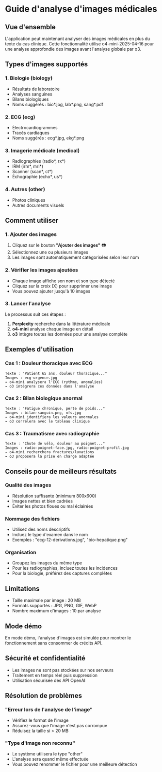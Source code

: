 # Guide d'analyse d'images médicales

## Vue d'ensemble

L'application peut maintenant analyser des images médicales en plus du texte du cas clinique. Cette fonctionnalité utilise o4-mini-2025-04-16 pour une analyse approfondie des images avant l'analyse globale par o3.

## Types d'images supportés

### 1. Biologie (biology)
- Résultats de laboratoire
- Analyses sanguines
- Bilans biologiques
- Noms suggérés : bio*.jpg, lab*.png, sang*.pdf

### 2. ECG (ecg)
- Électrocardiogrammes
- Tracés cardiaques
- Noms suggérés : ecg*.jpg, ekg*.png

### 3. Imagerie médicale (medical)
- Radiographies (radio*, rx*)
- IRM (irm*, mri*)
- Scanner (scan*, ct*)
- Échographie (echo*, us*)

### 4. Autres (other)
- Photos cliniques
- Autres documents visuels

## Comment utiliser

### 1. Ajouter des images

1. Cliquez sur le bouton **"Ajouter des images"** 📷
2. Sélectionnez une ou plusieurs images
3. Les images sont automatiquement catégorisées selon leur nom

### 2. Vérifier les images ajoutées

- Chaque image affiche son nom et son type détecté
- Cliquez sur la croix (X) pour supprimer une image
- Vous pouvez ajouter jusqu'à 10 images

### 3. Lancer l'analyse

Le processus suit ces étapes :
1. **Perplexity** recherche dans la littérature médicale
2. **o4-mini** analyse chaque image en détail
3. **o3** intègre toutes les données pour une analyse complète

## Exemples d'utilisation

### Cas 1 : Douleur thoracique avec ECG
```
Texte : "Patient 65 ans, douleur thoracique..."
Images : ecg-urgence.jpg
→ o4-mini analysera l'ECG (rythme, anomalies)
→ o3 intégrera ces données dans l'analyse
```

### Cas 2 : Bilan biologique anormal
```
Texte : "Fatigue chronique, perte de poids..."
Images : bilan-sanguin.png, nfs.jpg
→ o4-mini identifiera les valeurs anormales
→ o3 corrélera avec le tableau clinique
```

### Cas 3 : Traumatisme avec radiographie
```
Texte : "Chute de vélo, douleur au poignet..."
Images : radio-poignet-face.jpg, radio-poignet-profil.jpg
→ o4-mini recherchera fractures/luxations
→ o3 proposera la prise en charge adaptée
```

## Conseils pour de meilleurs résultats

### Qualité des images
- Résolution suffisante (minimum 800x600)
- Images nettes et bien cadrées
- Éviter les photos floues ou mal éclairées

### Nommage des fichiers
- Utilisez des noms descriptifs
- Incluez le type d'examen dans le nom
- Exemples : "ecg-12-derivations.jpg", "bio-hepatique.png"

### Organisation
- Groupez les images du même type
- Pour les radiographies, incluez toutes les incidences
- Pour la biologie, préférez des captures complètes

## Limitations

- Taille maximale par image : 20 MB
- Formats supportés : JPG, PNG, GIF, WebP
- Nombre maximum d'images : 10 par analyse

## Mode démo

En mode démo, l'analyse d'images est simulée pour montrer le fonctionnement sans consommer de crédits API.

## Sécurité et confidentialité

- Les images ne sont pas stockées sur nos serveurs
- Traitement en temps réel puis suppression
- Utilisation sécurisée des API OpenAI

## Résolution de problèmes

### "Erreur lors de l'analyse de l'image"
- Vérifiez le format de l'image
- Assurez-vous que l'image n'est pas corrompue
- Réduisez la taille si > 20 MB

### "Type d'image non reconnu"
- Le système utilisera le type "other"
- L'analyse sera quand même effectuée
- Vous pouvez renommer le fichier pour une meilleure détection 